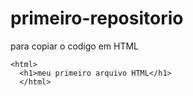 # primeiro-repositorio

para copiar o codigo em HTML
```
<html>
  <h1>meu primeiro arquivo HTML</h1>
  </html>
  ```
